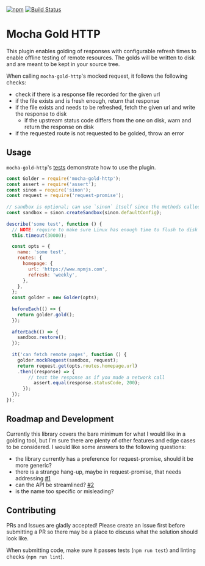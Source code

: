 [![npm](https://img.shields.io/npm/v/mocha-gold-http.svg?style=flat-square)](https://www.npmjs.com/package/mocha-gold-http)
[![Build Status](https://travis-ci.org/ox/mocha-gold-http.svg?branch=master)](https://travis-ci.org/ox/mocha-gold-http)

# Mocha Gold HTTP

This plugin enables golding of responses with configurable refresh times to enable offline testing
of remote resources. The golds will be written to disk and are meant to be kept in your source tree.

When calling `mocha-gold-http`'s mocked request, it follows the following checks:

- check if there is a response file recorded for the given url
- if the file exists and is fresh enough, return that response
- if the file exists and needs to be refreshed, fetch the given url and write the response to disk
  - if the upstream status code differs from the one on disk, warn and return the response on disk
- if the requested route is not requested to be golded, throw an error

## Usage

`mocha-gold-http`'s [tests](glob/master/test) demonstrate how to use the plugin.

```js
const Golder = require('mocha-gold-http');
const assert = require('assert');
const sinon = require('sinon');
const request = require('request-promise');
 
// sandbox is optional; can use `sinon` itself since the methods called are the same
const sandbox = sinon.createSandbox(sinon.defaultConfig);
 
describe('some test', function () {
  // NOTE: require to make sure Linux has enough time to flush to disk
  this.timeout(30000);

  const opts = {
    name: 'some test',
    routes: {
      homepage: {
        url: 'https://www.npmjs.com',
        refresh: 'weekly',
      },
    },
  };
  const golder = new Golder(opts);
 
  beforeEach(() => {
    return golder.gold();
  });
 
  afterEach(() => {
    sandbox.restore();
  });
 
  it('can fetch remote pages', function () {
    golder.mockRequest(sandbox, request);
    return request.get(opts.routes.homepage.url)
    .then((response) => {
        // test the response as if you made a network call
	      assert.equal(response.statusCode, 200);
      });
  });
});

```

## Roadmap and Development

Currently this library covers the bare minimum for what I would like in a
golding tool, but I'm sure there are plenty of other features and edge cases to
be considered. I would like some answers to the following questions:

- the library currently has a preference for request-promise, should it be more generic?
- there is a strange hang-up, maybe in request-promise, that needs addressing [#1](https://github.com/ox/mocha-gold-http/issues/1)
- can the API be streamlined? [#2](https://github.com/ox/mocha-gold-http/issues/2)
- is the name too specific or misleading?

## Contributing

PRs and Issues are gladly accepted! Please create an Issue first before submitting
a PR so there may be a place to discuss what the solution should look like.

When submitting code, make sure it passes tests (`npm run test`) and linting
checks (`npm run lint`).
